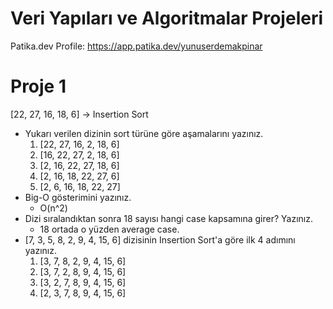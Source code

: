 # Veri Yapıları ve Algoritmalar Projeleri
Patika.dev Profile: https://app.patika.dev/yunuserdemakpinar

# Proje 1
[22, 27, 16, 18, 6] -> Insertion Sort
- Yukarı verilen dizinin sort türüne göre aşamalarını yazınız.
    1. [22, 27, 16, 2, 18, 6]
    2. [16, 22, 27, 2, 18, 6]
    3. [2, 16, 22, 27, 18, 6]
    4. [2, 16, 18, 22, 27, 6]
    5. [2, 6, 16, 18, 22, 27]
- Big-O gösterimini yazınız.
    - O(n^2)
- Dizi sıralandıktan sonra 18 sayısı hangi case kapsamına girer? Yazınız.
    - 18 ortada o yüzden average case.
- [7, 3, 5, 8, 2, 9, 4, 15, 6] dizisinin Insertion Sort'a göre ilk 4 adımını yazınız.
    1. [3, 7, 8, 2, 9, 4, 15, 6]
    2. [3, 7, 2, 8, 9, 4, 15, 6]
    3. [3, 2, 7, 8, 9, 4, 15, 6]
    4. [2, 3, 7, 8, 9, 4, 15, 6]
